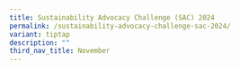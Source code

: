 ```yaml
---
title: Sustainability Advocacy Challenge (SAC) 2024
permalink: /sustainability-advocacy-challenge-sac-2024/
variant: tiptap
description: ""
third_nav_title: November
---
```

